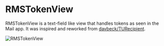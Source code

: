 RMSTokenView
============

RMSTokenView is a text-field like view that handles tokens as seen in the Mail app. It was inspired and reworked from [davbeck/TURecipient](https://github.com/davbeck/TURecipientBar).

![RMSTokenView](https://dl.dropboxusercontent.com/u/20180054/RoleModel%20Resources/rms-token-view.gif)